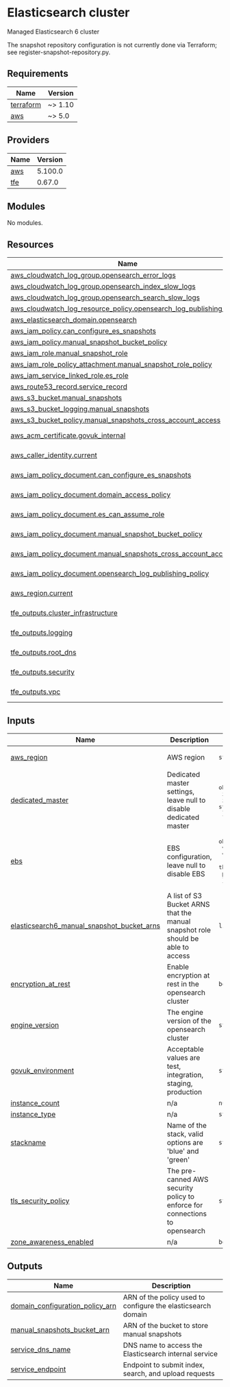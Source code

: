 # Elasticsearch cluster

Managed Elasticsearch 6 cluster

The snapshot repository configuration is not currently done via Terraform;
see register-snapshot-repository.py.

## Requirements

| Name | Version |
|------|---------|
| <a name="requirement_terraform"></a> [terraform](#requirement\_terraform) | ~> 1.10 |
| <a name="requirement_aws"></a> [aws](#requirement\_aws) | ~> 5.0 |

## Providers

| Name | Version |
|------|---------|
| <a name="provider_aws"></a> [aws](#provider\_aws) | 5.100.0 |
| <a name="provider_tfe"></a> [tfe](#provider\_tfe) | 0.67.0 |

## Modules

No modules.

## Resources

| Name | Type |
|------|------|
| [aws_cloudwatch_log_group.opensearch_error_logs](https://registry.terraform.io/providers/hashicorp/aws/latest/docs/resources/cloudwatch_log_group) | resource |
| [aws_cloudwatch_log_group.opensearch_index_slow_logs](https://registry.terraform.io/providers/hashicorp/aws/latest/docs/resources/cloudwatch_log_group) | resource |
| [aws_cloudwatch_log_group.opensearch_search_slow_logs](https://registry.terraform.io/providers/hashicorp/aws/latest/docs/resources/cloudwatch_log_group) | resource |
| [aws_cloudwatch_log_resource_policy.opensearch_log_publishing_policy](https://registry.terraform.io/providers/hashicorp/aws/latest/docs/resources/cloudwatch_log_resource_policy) | resource |
| [aws_elasticsearch_domain.opensearch](https://registry.terraform.io/providers/hashicorp/aws/latest/docs/resources/elasticsearch_domain) | resource |
| [aws_iam_policy.can_configure_es_snapshots](https://registry.terraform.io/providers/hashicorp/aws/latest/docs/resources/iam_policy) | resource |
| [aws_iam_policy.manual_snapshot_bucket_policy](https://registry.terraform.io/providers/hashicorp/aws/latest/docs/resources/iam_policy) | resource |
| [aws_iam_role.manual_snapshot_role](https://registry.terraform.io/providers/hashicorp/aws/latest/docs/resources/iam_role) | resource |
| [aws_iam_role_policy_attachment.manual_snapshot_role_policy](https://registry.terraform.io/providers/hashicorp/aws/latest/docs/resources/iam_role_policy_attachment) | resource |
| [aws_iam_service_linked_role.es_role](https://registry.terraform.io/providers/hashicorp/aws/latest/docs/resources/iam_service_linked_role) | resource |
| [aws_route53_record.service_record](https://registry.terraform.io/providers/hashicorp/aws/latest/docs/resources/route53_record) | resource |
| [aws_s3_bucket.manual_snapshots](https://registry.terraform.io/providers/hashicorp/aws/latest/docs/resources/s3_bucket) | resource |
| [aws_s3_bucket_logging.manual_snapshots](https://registry.terraform.io/providers/hashicorp/aws/latest/docs/resources/s3_bucket_logging) | resource |
| [aws_s3_bucket_policy.manual_snapshots_cross_account_access](https://registry.terraform.io/providers/hashicorp/aws/latest/docs/resources/s3_bucket_policy) | resource |
| [aws_acm_certificate.govuk_internal](https://registry.terraform.io/providers/hashicorp/aws/latest/docs/data-sources/acm_certificate) | data source |
| [aws_caller_identity.current](https://registry.terraform.io/providers/hashicorp/aws/latest/docs/data-sources/caller_identity) | data source |
| [aws_iam_policy_document.can_configure_es_snapshots](https://registry.terraform.io/providers/hashicorp/aws/latest/docs/data-sources/iam_policy_document) | data source |
| [aws_iam_policy_document.domain_access_policy](https://registry.terraform.io/providers/hashicorp/aws/latest/docs/data-sources/iam_policy_document) | data source |
| [aws_iam_policy_document.es_can_assume_role](https://registry.terraform.io/providers/hashicorp/aws/latest/docs/data-sources/iam_policy_document) | data source |
| [aws_iam_policy_document.manual_snapshot_bucket_policy](https://registry.terraform.io/providers/hashicorp/aws/latest/docs/data-sources/iam_policy_document) | data source |
| [aws_iam_policy_document.manual_snapshots_cross_account_access](https://registry.terraform.io/providers/hashicorp/aws/latest/docs/data-sources/iam_policy_document) | data source |
| [aws_iam_policy_document.opensearch_log_publishing_policy](https://registry.terraform.io/providers/hashicorp/aws/latest/docs/data-sources/iam_policy_document) | data source |
| [aws_region.current](https://registry.terraform.io/providers/hashicorp/aws/latest/docs/data-sources/region) | data source |
| [tfe_outputs.cluster_infrastructure](https://registry.terraform.io/providers/hashicorp/tfe/latest/docs/data-sources/outputs) | data source |
| [tfe_outputs.logging](https://registry.terraform.io/providers/hashicorp/tfe/latest/docs/data-sources/outputs) | data source |
| [tfe_outputs.root_dns](https://registry.terraform.io/providers/hashicorp/tfe/latest/docs/data-sources/outputs) | data source |
| [tfe_outputs.security](https://registry.terraform.io/providers/hashicorp/tfe/latest/docs/data-sources/outputs) | data source |
| [tfe_outputs.vpc](https://registry.terraform.io/providers/hashicorp/tfe/latest/docs/data-sources/outputs) | data source |

## Inputs

| Name | Description | Type | Default | Required |
|------|-------------|------|---------|:--------:|
| <a name="input_aws_region"></a> [aws\_region](#input\_aws\_region) | AWS region | `string` | `"eu-west-1"` | no |
| <a name="input_dedicated_master"></a> [dedicated\_master](#input\_dedicated\_master) | Dedicated master settings, leave null to disable dedicated master | <pre>object({<br>    instance_count = number<br>    instance_type  = string<br>  })</pre> | `null` | no |
| <a name="input_ebs"></a> [ebs](#input\_ebs) | EBS configuration, leave null to disable EBS | <pre>object({<br>    volume_size      = number<br>    volume_type      = string<br>    throughput       = number<br>    provisioned_iops = number<br>  })</pre> | `null` | no |
| <a name="input_elasticsearch6_manual_snapshot_bucket_arns"></a> [elasticsearch6\_manual\_snapshot\_bucket\_arns](#input\_elasticsearch6\_manual\_snapshot\_bucket\_arns) | A list of S3 Bucket ARNS that the manual snapshot role should be able to access | `list(string)` | n/a | yes |
| <a name="input_encryption_at_rest"></a> [encryption\_at\_rest](#input\_encryption\_at\_rest) | Enable encryption at rest in the opensearch cluster | `bool` | n/a | yes |
| <a name="input_engine_version"></a> [engine\_version](#input\_engine\_version) | The engine version of the opensearch cluster | `string` | n/a | yes |
| <a name="input_govuk_environment"></a> [govuk\_environment](#input\_govuk\_environment) | Acceptable values are test, integration, staging, production | `string` | n/a | yes |
| <a name="input_instance_count"></a> [instance\_count](#input\_instance\_count) | n/a | `number` | n/a | yes |
| <a name="input_instance_type"></a> [instance\_type](#input\_instance\_type) | n/a | `string` | n/a | yes |
| <a name="input_stackname"></a> [stackname](#input\_stackname) | Name of the stack, valid options are 'blue' and 'green' | `string` | n/a | yes |
| <a name="input_tls_security_policy"></a> [tls\_security\_policy](#input\_tls\_security\_policy) | The pre-canned AWS security policy to enforce for connections to opensearch | `string` | n/a | yes |
| <a name="input_zone_awareness_enabled"></a> [zone\_awareness\_enabled](#input\_zone\_awareness\_enabled) | n/a | `bool` | `false` | no |

## Outputs

| Name | Description |
|------|-------------|
| <a name="output_domain_configuration_policy_arn"></a> [domain\_configuration\_policy\_arn](#output\_domain\_configuration\_policy\_arn) | ARN of the policy used to configure the elasticsearch domain |
| <a name="output_manual_snapshots_bucket_arn"></a> [manual\_snapshots\_bucket\_arn](#output\_manual\_snapshots\_bucket\_arn) | ARN of the bucket to store manual snapshots |
| <a name="output_service_dns_name"></a> [service\_dns\_name](#output\_service\_dns\_name) | DNS name to access the Elasticsearch internal service |
| <a name="output_service_endpoint"></a> [service\_endpoint](#output\_service\_endpoint) | Endpoint to submit index, search, and upload requests |
